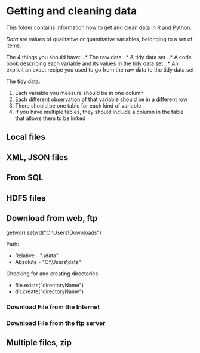 # Getting and cleaning data
This folder contains information how to get and clean data in R and Python.

_Data_ are values of qualitative or quantitative variables, belonging to a set of items.

The 4 things you should have:
..* The raw data
..* A tidy data set
..* A code book describing each variable and its values in the tidy data set
..* An explicit an exact recipe you used to go from the raw data to the tidy data set

The tidy data:
1. Each variable you measure should be in one column
2. Each different observation of that variable should be in a different row
3. There should be one table for each kind of variable
4. If you have multiple tables, they should include a column in the table that allows them to be linked

## Local files

## XML, JSON files

## From SQL

## HDF5 files

## Download from web, ftp

getwd()
setwd("C:\Users\Downloads")

Path:
  * Relative - ".\data"
  * Absolute - "C:\Users\data"

Checking for and creating directories
  * file.exists("directoryName")
  * dir.create("directoryName")

### Download File from the Internet
### Download File from the ftp server
## Multiple files, zip
